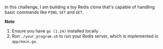 In this challenge, I am building a toy Redis clone that's capable of handling
basic commands like `PING`, `SET` and `GET`.

**Note**

1. Ensure you have `go (1.24)` installed locally
2. Run `./your_program.sh` to run your Redis server, which is implemented in
   `app/main.go`.
